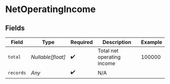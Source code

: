 # NetOperatingIncome


## Fields

| Field                      | Type                       | Required                   | Description                | Example                    |
| -------------------------- | -------------------------- | -------------------------- | -------------------------- | -------------------------- |
| `total`                    | *Nullable[float]*          | :heavy_check_mark:         | Total net operating income | 100000                     |
| `records`                  | *Any*                      | :heavy_check_mark:         | N/A                        |                            |